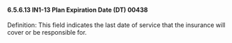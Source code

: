 #### 6.5.6.13 IN1-13 Plan Expiration Date (DT) 00438

Definition: This field indicates the last date of service that the insurance will cover or be responsible for.
